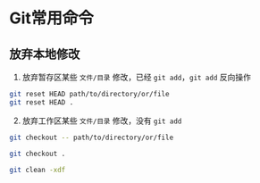 # Git常用命令

## 放弃本地修改

1. 放弃暂存区某些 `文件/目录` 修改，已经 `git add`，`git add` 反向操作

```sh
git reset HEAD path/to/directory/or/file
git reset HEAD .
```

2. 放弃工作区某些 `文件/目录` 修改，没有 `git add`

```sh
git checkout -- path/to/directory/or/file
```

```sh
git checkout .
```

```sh
git clean -xdf
```
